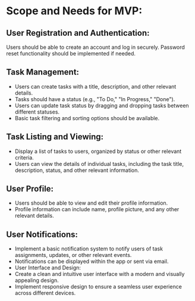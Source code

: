 # Scope and Needs for MVP:

##  User Registration and Authentication:

Users should be able to create an account and log in securely.
Password reset functionality should be implemented if needed.

## Task Management:
- Users can create tasks with a title, description, and other relevant details.
- Tasks should have a status (e.g., "To Do," "In Progress," "Done").
- Users can update task status by dragging and dropping tasks between different statuses.
- Basic task filtering and sorting options should be available.

## Task Listing and Viewing:
- Display a list of tasks to users, organized by status or other relevant criteria.
- Users can view the details of individual tasks, including the task title, description, status, and other relevant information.

## User Profile:
- Users should be able to view and edit their profile information.
- Profile information can include name, profile picture, and any other relevant details.

## User Notifications:
- Implement a basic notification system to notify users of task assignments, updates, or other relevant events.
- Notifications can be displayed within the app or sent via email.
- User Interface and Design:
- Create a clean and intuitive user interface with a modern and visually appealing design.
- Implement responsive design to ensure a seamless user experience across different devices.